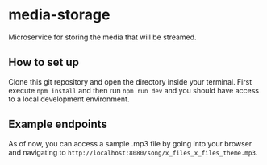 # media-storage
Microservice for storing the media that will be streamed.

## How to set up

Clone this git repository and open the directory inside your terminal.
First execute `npm install` and then run `npm run dev` and you should have
access to a local development environment.

## Example endpoints

As of now, you can access a sample .mp3 file by going into your browser
and navigating to `http://localhost:8080/song/x_files_x_files_theme.mp3`.
